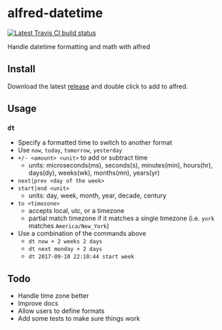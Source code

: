 # alfred-datetime

[![Latest Travis CI build status](https://travis-ci.org/kdeal/alfred-datetime.png)](https://travis-ci.org/kdeal/alfred-datetime)

Handle datetime formatting and math with alfred

## Install

Download the latest [release](https://github.com/kdeal/alfred-datetime/releases) and double click to add to alfred.

## Usage

### `dt`
- Specify a formatted time to switch to another format
- Use `now`, `today`, `tomorrow`, `yesterday`
- `+/- <amount> <unit>` to add or subtract time
    - units: microseconds(ms), seconds(s), minutes(min), hours(hr), days(dy), weeks(wk), months(mn), years(yr)
- `next|prev <day of the week>`
- `start|end <unit>`
    - units: day, week, month, year, decade, century
- `to <timezone>`
    - accepts local, utc, or a timezone
    - partial match timezone if it matches a single timezone (i.e. `york` matches
    `America/New_York`)
- Use a combination of the commands above
    - `dt now + 2 weeks 2 days`
    - `dt next monday + 2 days`
    - `dt 2017-09-10 22:10:44 start week`

## Todo
- Handle time zone better
- Improve docs
- Allow users to define formats
- Add some tests to make sure things work

